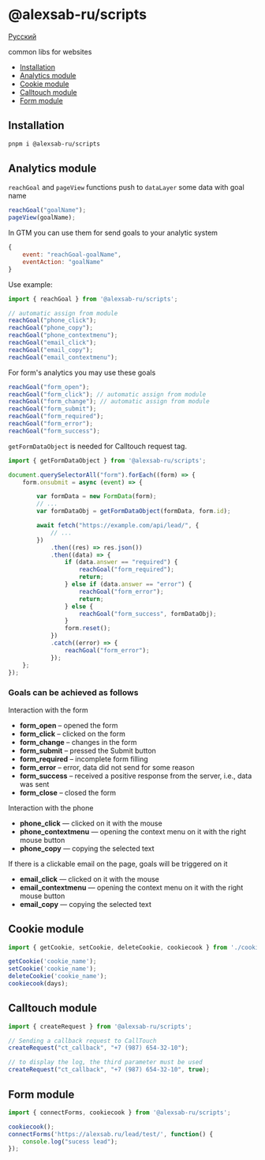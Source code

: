 # @alexsab-ru/scripts

[Русский](README_RU.md)

common libs for websites

* [Installation](#Installation)
* [Analytics module](#analytics-module)
* [Cookie module](#cookie-module)
* [Calltouch module](#calltouch-module)
* [Form module](#form-module)

## Installation
```bash
pnpm i @alexsab-ru/scripts
```

## Analytics module

`reachGoal` and `pageView` functions push to `dataLayer` some data with goal name
```js
reachGoal("goalName");
pageView(goalName);
```

In GTM you can use them for send goals to your analytic system

```js
{
	event: "reachGoal-goalName",
	eventAction: "goalName"
}
```

Use example:

```js
import { reachGoal } from '@alexsab-ru/scripts';

// automatic assign from module
reachGoal("phone_click");
reachGoal("phone_copy");
reachGoal("phone_contextmenu");
reachGoal("email_click");
reachGoal("email_copy");
reachGoal("email_contextmenu");
```

For form's analytics you may use these goals

```js
reachGoal("form_open");
reachGoal("form_click"); // automatic assign from module
reachGoal("form_change"); // automatic assign from module
reachGoal("form_submit");
reachGoal("form_required");
reachGoal("form_error");
reachGoal("form_success");
```

`getFormDataObject` is needed for Calltouch request tag.

```js
import { getFormDataObject } from '@alexsab-ru/scripts';

document.querySelectorAll("form").forEach((form) => {
	form.onsubmit = async (event) => {

		var formData = new FormData(form);
		// ...
		var formDataObj = getFormDataObject(formData, form.id);

		await fetch("https://example.com/api/lead/", {
			// ...
		})
			.then((res) => res.json())
			.then((data) => {
				if (data.answer == "required") {
					reachGoal("form_required");
					return;
				} else if (data.answer == "error") {
					reachGoal("form_error");
					return;
				} else {
					reachGoal("form_success", formDataObj);
				}
				form.reset();
			})
			.catch((error) => {
				reachGoal("form_error");
			});
	};
});
```

### Goals can be achieved as follows

Interaction with the form

- **form_open** – opened the form  
- **form_click** – clicked on the form  
- **form_change** – changes in the form  
- **form_submit** – pressed the Submit button  
- **form_required** – incomplete form filling  
- **form_error** – error, data did not send for some reason  
- **form_success** – received a positive response from the server, i.e., data was sent  
- **form_close** – closed the form  

Interaction with the phone

- **phone_click** — clicked on it with the mouse  
- **phone_contextmenu** — opening the context menu on it with the right mouse button  
- **phone_copy** — copying the selected text  

If there is a clickable email on the page, goals will be triggered on it

- **email_click** — clicked on it with the mouse  
- **email_contextmenu** — opening the context menu on it with the right mouse button  
- **email_copy** — copying the selected text  


## Cookie module

```js
import { getCookie, setCookie, deleteCookie, cookiecook } from './cookie';

getCookie('cookie_name');
setCookie('cookie_name');
deleteCookie('cookie_name');
cookiecook(days);
```

## Calltouch module

```js
import { createRequest } from '@alexsab-ru/scripts';

// Sending a callback request to CallTouch
createRequest("ct_callback", "+7 (987) 654-32-10");

// to display the log, the third parameter must be used
createRequest("ct_callback", "+7 (987) 654-32-10", true);
```

## Form module

```js
import { connectForms, cookiecook } from '@alexsab-ru/scripts';

cookiecook();
connectForms('https://alexsab.ru/lead/test/', function() {
	console.log("sucess lead");
});
```
